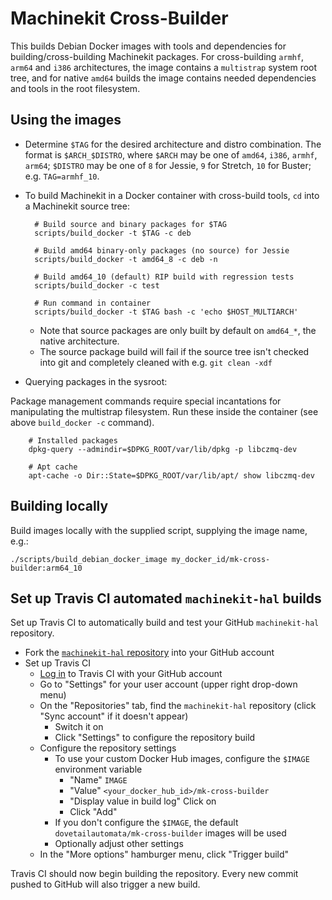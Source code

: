 # Machinekit Cross-Builder

This builds Debian Docker images with tools and dependencies for
building/cross-building Machinekit packages.  For cross-building
`armhf`, `arm64` and `i386` architectures, the image contains a
`multistrap` system root tree, and for native `amd64` builds the image
contains needed dependencies and tools in the root filesystem.

## Using the images

- Determine `$TAG` for the desired architecture and distro
  combination.  The format is `$ARCH_$DISTRO`, where `$ARCH` may be
  one of `amd64`, `i386`, `armhf`, `arm64`; `$DISTRO` may be one of
  `8` for Jessie, `9` for Stretch, `10` for Buster;
  e.g. `TAG=armhf_10`.

- To build Machinekit in a Docker container with cross-build tools,
  `cd` into a Machinekit source tree:

        # Build source and binary packages for $TAG
		scripts/build_docker -t $TAG -c deb

		# Build amd64 binary-only packages (no source) for Jessie
		scripts/build_docker -t amd64_8 -c deb -n

		# Build amd64_10 (default) RIP build with regression tests
		scripts/build_docker -c test

		# Run command in container
		scripts/build_docker -t $TAG bash -c 'echo $HOST_MULTIARCH'

	- Note that source packages are only built by default on
      `amd64_*`, the native architecture.
    - The source package build will fail if the source tree isn't
      checked into git and completely cleaned with e.g. `git clean
      -xdf`

- Querying packages in the sysroot:

Package management commands require special incantations for
manipulating the multistrap filesystem.  Run these inside the
container (see above `build_docker -c` command).

        # Installed packages
        dpkg-query --admindir=$DPKG_ROOT/var/lib/dpkg -p libczmq-dev

        # Apt cache
        apt-cache -o Dir::State=$DPKG_ROOT/var/lib/apt/ show libczmq-dev

## Building locally

Build images locally with the supplied script, supplying the
image name, e.g.:

    ./scripts/build_debian_docker_image my_docker_id/mk-cross-builder:arm64_10

## Set up Travis CI automated `machinekit-hal` builds

Set up Travis CI to automatically build and test your GitHub
`machinekit-hal` repository.

- Fork the [`machinekit-hal` repository][mk-hal] into your GitHub
  account
- Set up Travis CI
  - [Log in][tci-gh] to Travis CI with your GitHub account
  - Go to "Settings" for your user account (upper right drop-down menu)
  - On the "Repositories" tab, find the `machinekit-hal` repository
    (click "Sync account" if it doesn't appear)
    - Switch it on
    - Click "Settings" to configure the repository build
  - Configure the repository settings
    - To use your custom Docker Hub images, configure the `$IMAGE`
      environment variable
      - "Name" `IMAGE`
      - "Value" `<your_docker_hub_id>/mk-cross-builder`
      - "Display value in build log" Click on
      - Click "Add"
    - If you don't configure the `$IMAGE`, the default
      `dovetailautomata/mk-cross-builder` images will be used
    - Optionally adjust other settings
  - In the "More options" hamburger menu, click "Trigger build"

Travis CI should now begin building the repository.  Every new commit
pushed to GitHub will also trigger a new build.

[mk-hal]: https://github.com/machinekit/machinekit-hal
[tci-gh]: https://docs.travis-ci.com/user/tutorial/#to-get-started-with-travis-ci